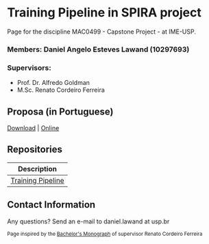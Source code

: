 #  Training Pipeline in SPIRA project

Page for the discipline MAC0499 - Capstone Project - at IME-USP.

### **Members:** Daniel Angelo Esteves Lawand (10297693)

### **Supervisors:** 
  - Prof. Dr. Alfredo Goldman
  - M.Sc. Renato Cordeiro Ferreira

<!-- ### **Summary:**

Respiratory insufficiency is a symptom caused by the inadequate gas exchange performed by the respiratory system. [SPIRA](https://spira.ime.usp.br/coleta/) is a research project created during the COVID-19 pandemic to detect respiratory insufficiency via speech recognition based on Machine Learning models. The project is currently preparing to train a new generation of models that will be validated in hospitals with the help of medical personnel. Due to the demand for validation, one of the steps of this preparation phase is to build a new system that applies these models.
This monograph describes the planning, implementation and deployment of an intelligent distributed inference system that allows medical personnel to perform a respiratory insufficiency pre-diagnosis using the models created by SPIRA. The research shows the advantages in responsiveness and resilience obtained by adopting a reactive microservices architecture. Moreover, it emphasizes the importance of MLOps in modern Machine Learning Engineering through the lessons learned from the preliminary system. The impacts on quality obtained by following these principles are highlighted with the implementation of a pipeline and a registry to automate the deploy of new models in the final version of the inference system.  -->

## Proposa (in Portuguese)

[Download](./docs/proposal.pdf) | [Online](https://github.com/danlawand/MAC0499/blob/main/docs/proposta.pdf)

<!-- ## Poster

[Download](./poster.pdf)

## Presentation

[Download](./presentation.pptx)

## Published Article

[Download](./cbsoft.pdf)

## Subjective Part

[Download](./subjective_part.pdf)

## Monograph

[Download](./Monograph.pdf) -->

## Repositories

| Description |
| --- |
| [Training Pipeline](https://github.com/spirabr/SPIRA-training) |


## Contact Information

Any questions? Send an e-mail to daniel.lawand at usp.br


<sub>Page inspired by the [Bachelor's Monograph](https://renatocf.github.io/MAC0499/) of supervisor Renato Cordeiro Ferreira</sub>
